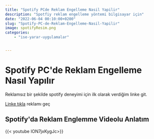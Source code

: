 ```yaml
---
title: "Spotify PCde Reklam Engelleme Nasil Yapilir"
description: "Spotfiy reklam engelleme yöntemi bilgisayar için"
date: "2022-06-04 00:10:00+0200"
slug: "Spotify-PC-de-Reklam-Engelleme-Nasil-Yapilir"
image: spotifyResim.png
categories: 
    - "ise-yarar-uygulamalar"


---
```


# Spotify PC'de Reklam Engelleme Nasıl Yapılır

Reklamsız bir şekilde spotify deneyimi için ilk olarak verdiğim linke git.

[Linke tıkla](https://bcvc.xyz/Lbi9HV5) reklamı geç

## Spotify'da Reklam Englemme Videolu Anlatım 


{{< youtube ION7jxKygJc>}}
